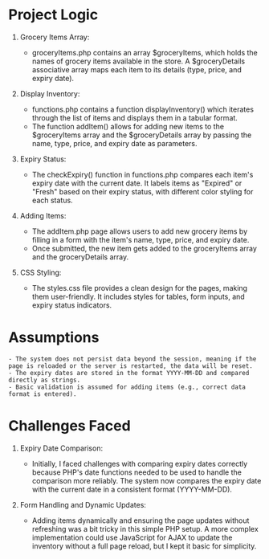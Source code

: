 # Project Logic

1. Grocery Items Array:

   - groceryItems.php contains an array $groceryItems, which holds the names of grocery items available in the store.
     A $groceryDetails associative array maps each item to its details (type, price, and expiry date).

2. Display Inventory:

   - functions.php contains a function displayInventory() which iterates through the list of items and displays them in a tabular format.
   - The function addItem() allows for adding new items to the $groceryItems array and the $groceryDetails array by passing the name, type, price, and expiry date as parameters.

3. Expiry Status:

   - The checkExpiry() function in functions.php compares each item's expiry date with the current date. It labels items as "Expired" or "Fresh" based on their expiry status, with different color styling for each status.

4. Adding Items:

   - The addItem.php page allows users to add new grocery items by filling in a form with the item's name, type, price, and expiry date.
   - Once submitted, the new item gets added to the groceryItems array and the groceryDetails array.

5. CSS Styling:
   - The styles.css file provides a clean design for the pages, making them user-friendly. It includes styles for tables, form inputs, and expiry status indicators.

# Assumptions

    - The system does not persist data beyond the session, meaning if the page is reloaded or the server is restarted, the data will be reset.
    - The expiry dates are stored in the format YYYY-MM-DD and compared directly as strings.
    - Basic validation is assumed for adding items (e.g., correct data format is entered).

# Challenges Faced

1. Expiry Date Comparison:

   - Initially, I faced challenges with comparing expiry dates correctly because PHP's date functions needed to be used to handle the comparison more reliably. The system now compares the expiry date with the current date in a consistent format (YYYY-MM-DD).

2. Form Handling and Dynamic Updates:
   - Adding items dynamically and ensuring the page updates without refreshing was a bit tricky in this simple PHP setup. A more complex implementation could use JavaScript for AJAX to update the inventory without a full page reload, but I kept it basic for simplicity.
